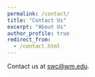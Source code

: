 ```yaml
---
permalink: /contact/
title: "Contact Us"
excerpt: "About Us"
author_profile: true
redirect_from: 
  - /contact.html
---
```


Contact us at swc@wm.edu.
